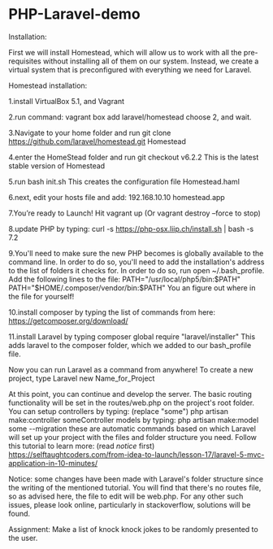 # PHP-Laravel-demo
Installation:

First we will install Homestead, which will allow us to work with all the pre-requisites without installing all of them on our system. Instead, we create a virtual system that is preconfigured with everything we need for Laravel.

Homestead installation:

1.install VirtualBox 5.1, and Vagrant

2.run command: 
vagrant box add laravel/homestead 
choose 2, and wait.

3.Navigate to your home folder and run 
git clone https://github.com/laravel/homestead.git Homestead

4.enter the HomeStead folder and run 
	git checkout v6.2.2
This is the latest stable version of Homestead

5.run 
	bash init.sh
This creates the configuration file Homestead.haml

6.next, edit your hosts file and add: 
	192.168.10.10  homestead.app
	
7.You’re ready to Launch!
Hit vagrant up 
(Or vagrant destroy –force to stop)

8.update PHP by typing:
curl -s https://php-osx.liip.ch/install.sh | bash -s 7.2

9.You'll need to make sure the new PHP becomes is globally available to the command line. In order to do so, you'll need to add the installation's address to the list of folders it checks for. In order to do so, run open ~/.bash_profile.
Add the following lines to the file:
PATH="/usr/local/php5/bin:$PATH"
PATH="$HOME/.composer/vendor/bin:$PATH"
You an figure out where in the file for yourself!

10.install composer by typing the list of commands from here:
https://getcomposer.org/download/

11.install Laravel by typing composer global require "laravel/installer"
This adds laravel to the composer folder, which we added to our bash_profile file. 

Now you can run Laravel as a command from anywhere!
To create a new project, type Laravel new Name_for_Project

At this point, you can continue and develop the server. The basic routing functionality will be set in the routes/web.php on the project's root folder. You can setup controllers by typing: (replace "some")
	php artisan make:controller someController
models by typing:
	php artisan make:model some --migration
these are automatic commands based on which Laravel will set up your project with the files and folder structure you need.
Follow this tutorial to learn more: (read *notice* first)
https://selftaughtcoders.com/from-idea-to-launch/lesson-17/laravel-5-mvc-application-in-10-minutes/

Notice:
some changes have been made with Laravel's folder structure since the writing of the mentioned tutorial.
You will find that there's no routes file, so as advised here, the file to edit will be web.php. For any other such issues, please look online, particularly in stackoverflow, solutions will be found.


Assignment:
Make a list of knock knock jokes to be randomly presented to the user.
